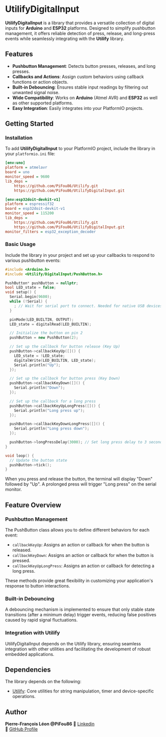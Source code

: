 # UtilifyDigitalInput

**UtilifyDigitalInput** is a library that provides a versatile collection of digital inputs for **Arduino** and **ESP32** platforms. Designed to simplify pushbutton management, it offers reliable detection of press, release, and long-press events while seamlessly integrating with the **Utilify** library.

## Features

- **Pushbutton Management**: Detects button presses, releases, and long presses.
- **Callbacks and Actions**: Assign custom behaviors using callback functions or action objects.
- **Built-in Debouncing**: Ensures stable input readings by filtering out unwanted signal noise.
- **Wide Compatibility**: Works on **Arduino** (Atmel AVR) and **ESP32** as well as other supported platforms.
- **Easy Integration**: Easily integrates into your PlatformIO projects.

## Getting Started

### Installation

To add **UtilifyDigitalInput** to your PlatformIO project, include the library in your `platformio.ini` file:

```ini
[env:uno]
platform = atmelavr
board = uno
monitor_speed = 9600
lib_deps =
    https://github.com/PiFou86/Utilify.git
    https://github.com/PiFou86/UtilifyDigitalInput.git

[env:esp32doit-devkit-v1]
platform = espressif32
board = esp32doit-devkit-v1
monitor_speed = 115200
lib_deps =
    https://github.com/PiFou86/Utilify.git
    https://github.com/PiFou86/UtilifyDigitalInput.git
monitor_filters = esp32_exception_decoder
```

### Basic Usage

Include the library in your project and set up your callbacks to respond to various pushbutton events:

```cpp
#include <Arduino.h>
#include <Utilify/DigitalInput/PushButton.h>

PushButton* pushButton = nullptr;
bool LED_state = false;
void setup() {
  Serial.begin(9600);
  while (!Serial) {
    ; // Wait for serial port to connect. Needed for native USB devices
  }

  pinMode(LED_BUILTIN, OUTPUT);
  LED_state = digitalRead(LED_BUILTIN);

  // Initialize the button on pin 2
  pushButton = new PushButton(2);

  // Set up the callback for button release (Key Up)
  pushButton->callbackKeyUp([]() {
    LED_state = !LED_state;
    digitalWrite(LED_BUILTIN, LED_state);
    Serial.println("Up");
  });

  // Set up the callback for button press (Key Down)
  pushButton->callbackKeyDown([]() {
    Serial.println("Down");
  });

  // Set up the callback for a long press
  pushButton->callbackKeyUpLongPress([]() {
    Serial.println("Long press up");
  });

  pushButton->callbackKeyDownLongPress([]() {
    Serial.println("Long press down");
  });

  pushButton->longPressDelay(3000); // Set long press delay to 3 seconds
}

void loop() {
  // Update the button state
  pushButton->tick();
}
```

When you press and release the button, the terminal will display "Down" followed by "Up". A prolonged press will trigger "Long press" on the serial monitor.

## Feature Overview

### Pushbutton Management

The PushButton class allows you to define different behaviors for each event:

- `callbackKeyUp`: Assigns an action or callback for when the button is released.
- `callbackKeyDown`: Assigns an action or callback for when the button is pressed.
- `callbackKeyUpLongPress`: Assigns an action or callback for detecting a long press.

These methods provide great flexibility in customizing your application's response to button interactions.

### Built-in Debouncing

A debouncing mechanism is implemented to ensure that only stable state transitions (after a minimum delay) trigger events, reducing false positives caused by rapid signal fluctuations.

### Integration with Utilify

UtilifyDigitalInput depends on the Utilify library, ensuring seamless integration with other utilities and facilitating the development of robust embedded applications.

## Dependencies

The library depends on the following:

- [Utilify](https://github.com/PiFou86/Utilify): Core utilities for string manipulation, timer and device-specific operations.

## Author

**Pierre-François Léon @PiFou86** 
🔗 [Linkedin](https://www.linkedin.com/in/pierrefrancoisleon/)  
🔗 [GitHub Profile](https://github.com/PiFou86)
